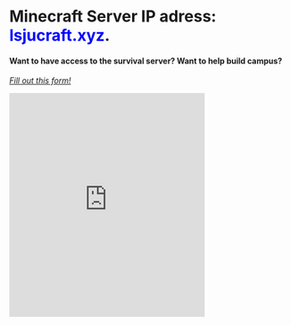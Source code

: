 # Minecraft Server IP adress: <span style="color:blue">lsjucraft.xyz</span>.

#### Want to have access to the survival server? Want to help build campus?  
*[Fill out this form!](https://forms.gle/K1BpdQCRy4yBVKb98)*


<iframe src="https://discord.com/widget?id=688574584873943078&theme=dark" width="350" height="400" allowtransparency="true" frameborder="0" sandbox="allow-popups allow-popups-to-escape-sandbox allow-same-origin allow-scripts"></iframe>


